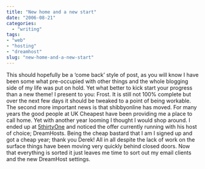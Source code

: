 ```yaml
---
title: "New home and a new start"
date: "2006-08-21"
categories: 
  - "writing"
tags:
- "web"
- "hosting"
- "dreamhost"
slug: "new-home-and-a-new-start"
---
```


This should hopefully be a ‘come back’ style of post, as you will know I have been some what pre-occupied with other things and the whole blogging side of my life was put on hold. Yet what better to kick start your progress than a new theme! I present to you: Frost. It is still not 100% complete but over the next few days it should be tweaked to a point of being workable. The second more important news is that shibbyonline has moved. For many years the good people at UK Cheapest have been providing me a place to call home. Yet with another year looming I thought I would shop around. I ended up at [5thirtyOne][1] and noticed the offer currently running with his host of choice; DreamHosts. Being the cheap bastard that I am I signed up and got a cheap year; thank you Derek! All in all despite the lack of work on the surface things have been moving very quickly behind closed doors. Now that everything is sorted it just leaves me time to sort out my email clients and the new DreamHost settings.

[1]:	https://5thirtyone.com "Derek's House"